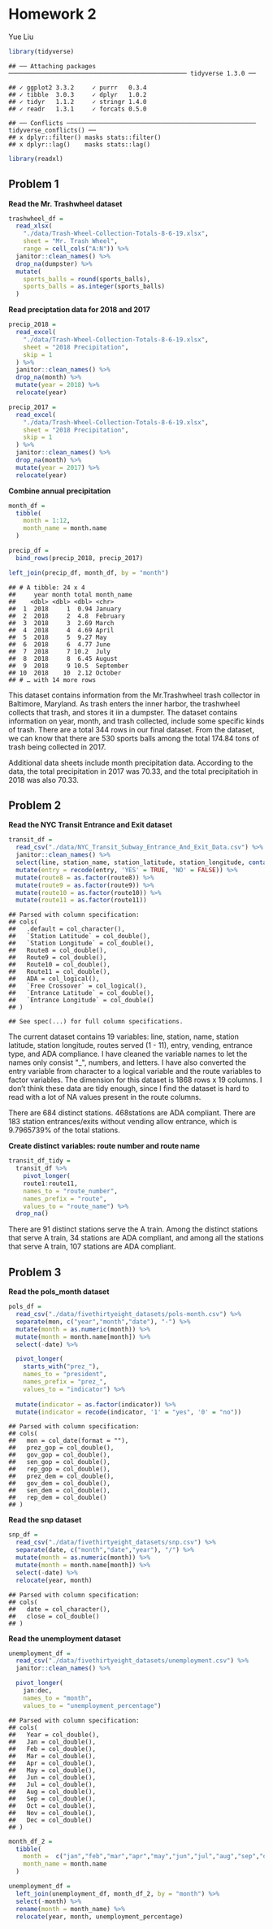 Homework 2
================
Yue Liu

``` r
library(tidyverse)
```

    ## ── Attaching packages ───────────────────────────────────────────────── tidyverse 1.3.0 ──

    ## ✓ ggplot2 3.3.2     ✓ purrr   0.3.4
    ## ✓ tibble  3.0.3     ✓ dplyr   1.0.2
    ## ✓ tidyr   1.1.2     ✓ stringr 1.4.0
    ## ✓ readr   1.3.1     ✓ forcats 0.5.0

    ## ── Conflicts ──────────────────────────────────────────────────── tidyverse_conflicts() ──
    ## x dplyr::filter() masks stats::filter()
    ## x dplyr::lag()    masks stats::lag()

``` r
library(readxl)
```

## Problem 1

**Read the Mr. Trashwheel dataset**

``` r
trashwheel_df = 
  read_xlsx(
    "./data/Trash-Wheel-Collection-Totals-8-6-19.xlsx",
    sheet = "Mr. Trash Wheel",
    range = cell_cols("A:N")) %>% 
  janitor::clean_names() %>% 
  drop_na(dumpster) %>% 
  mutate(
    sports_balls = round(sports_balls),
    sports_balls = as.integer(sports_balls)
  )      
```

**Read preciptation data for 2018 and 2017**

``` r
precip_2018 = 
  read_excel(
    "./data/Trash-Wheel-Collection-Totals-8-6-19.xlsx",
    sheet = "2018 Precipitation",
    skip = 1
  ) %>%
  janitor::clean_names() %>%
  drop_na(month) %>% 
  mutate(year = 2018) %>% 
  relocate(year)

precip_2017 = 
  read_excel(
    "./data/Trash-Wheel-Collection-Totals-8-6-19.xlsx",
    sheet = "2018 Precipitation",
    skip = 1
  ) %>%
  janitor::clean_names() %>%
  drop_na(month) %>% 
  mutate(year = 2017) %>% 
  relocate(year)
```

**Combine annual precipitation**

``` r
month_df = 
  tibble(
    month = 1:12,
    month_name = month.name
  )

precip_df =
  bind_rows(precip_2018, precip_2017)

left_join(precip_df, month_df, by = "month")
```

    ## # A tibble: 24 x 4
    ##     year month total month_name
    ##    <dbl> <dbl> <dbl> <chr>     
    ##  1  2018     1  0.94 January   
    ##  2  2018     2  4.8  February  
    ##  3  2018     3  2.69 March     
    ##  4  2018     4  4.69 April     
    ##  5  2018     5  9.27 May       
    ##  6  2018     6  4.77 June      
    ##  7  2018     7 10.2  July      
    ##  8  2018     8  6.45 August    
    ##  9  2018     9 10.5  September 
    ## 10  2018    10  2.12 October   
    ## # … with 14 more rows

This dataset contains information from the Mr.Trashwheel trash collector
in Baltimore, Maryland. As trash enters the inner harbor, the trashwheel
collects that trash, and stores it iin a dumpster. The dataset contains
information on year, month, and trash collected, include some specific
kinds of trash. There are a total 344 rows in our final dataset. From
the dataset, we can know that there are 530 sports balls among the total
174.84 tons of trash being collected in 2017.

Additional data sheets include month precipitation data. According to
the data, the total precipitation in 2017 was 70.33, and the total
precipitatioh in 2018 was also 70.33.

## Problem 2

**Read the NYC Transit Entrance and Exit dataset**

``` r
transit_df = 
  read_csv("./data/NYC_Transit_Subway_Entrance_And_Exit_Data.csv") %>% 
  janitor::clean_names() %>% 
  select(line, station_name, station_latitude, station_longitude, contains("route"), entry, vending, entrance_type, ada) %>% 
  mutate(entry = recode(entry, 'YES' = TRUE, 'NO' = FALSE)) %>% 
  mutate(route8 = as.factor(route8)) %>% 
  mutate(route9 = as.factor(route9)) %>% 
  mutate(route10 = as.factor(route10)) %>% 
  mutate(route11 = as.factor(route11))
```

    ## Parsed with column specification:
    ## cols(
    ##   .default = col_character(),
    ##   `Station Latitude` = col_double(),
    ##   `Station Longitude` = col_double(),
    ##   Route8 = col_double(),
    ##   Route9 = col_double(),
    ##   Route10 = col_double(),
    ##   Route11 = col_double(),
    ##   ADA = col_logical(),
    ##   `Free Crossover` = col_logical(),
    ##   `Entrance Latitude` = col_double(),
    ##   `Entrance Longitude` = col_double()
    ## )

    ## See spec(...) for full column specifications.

The current dataset contains 19 variables: line, station, name, station
latitude, station longitude, routes served (1 - 11), entry, vending,
entrance type, and ADA compliance. I have cleaned the variable names to
let the names only consist "\_", numbers, and letters. I have also
converted the entry variable from character to a logical variable and
the route variables to factor variables. The dimension for this dataset
is 1868 rows x 19 columns. I don’t think these data are tidy enough,
since I find the dataset is hard to read with a lot of NA values present
in the route columns.

There are 684 distinct stations. 468stations are ADA compliant. There
are 183 station entrances/exits without vending allow entrance, which is
9.7965739% of the total stations.

**Create distinct variables: route number and route name**

``` r
transit_df_tidy = 
  transit_df %>% 
    pivot_longer(
    route1:route11,
    names_to = "route_number",
    names_prefix = "route",
    values_to = "route_name") %>% 
  drop_na()
```

There are 91 distinct stations serve the A train. Among the distinct
stations that serve A train, 34 stations are ADA compliant, and among
all the stations that serve A train, 107 stations are ADA compliant.

## Problem 3

**Read the pols\_month dataset**

``` r
pols_df = 
  read_csv("./data/fivethirtyeight_datasets/pols-month.csv") %>% 
  separate(mon, c("year","month","date"), "-") %>% 
  mutate(month = as.numeric(month)) %>% 
  mutate(month = month.name[month]) %>% 
  select(-date) %>% 

  pivot_longer(
    starts_with("prez_"),
    names_to = "president",
    names_prefix = "prez_",
    values_to = "indicator") %>% 
  
  mutate(indicator = as.factor(indicator)) %>% 
  mutate(indicator = recode(indicator, '1' = "yes", '0' = "no"))
```

    ## Parsed with column specification:
    ## cols(
    ##   mon = col_date(format = ""),
    ##   prez_gop = col_double(),
    ##   gov_gop = col_double(),
    ##   sen_gop = col_double(),
    ##   rep_gop = col_double(),
    ##   prez_dem = col_double(),
    ##   gov_dem = col_double(),
    ##   sen_dem = col_double(),
    ##   rep_dem = col_double()
    ## )

**Read the snp dataset**

``` r
snp_df = 
  read_csv("./data/fivethirtyeight_datasets/snp.csv") %>% 
  separate(date, c("month","date","year"), "/") %>% 
  mutate(month = as.numeric(month)) %>% 
  mutate(month = month.name[month]) %>% 
  select(-date) %>% 
  relocate(year, month)
```

    ## Parsed with column specification:
    ## cols(
    ##   date = col_character(),
    ##   close = col_double()
    ## )

**Read the unemployment dataset**

``` r
unemployment_df = 
  read_csv("./data/fivethirtyeight_datasets/unemployment.csv") %>% 
  janitor::clean_names() %>% 

  pivot_longer(
    jan:dec,
    names_to = "month",
    values_to = "unemployment_percentage")
```

    ## Parsed with column specification:
    ## cols(
    ##   Year = col_double(),
    ##   Jan = col_double(),
    ##   Feb = col_double(),
    ##   Mar = col_double(),
    ##   Apr = col_double(),
    ##   May = col_double(),
    ##   Jun = col_double(),
    ##   Jul = col_double(),
    ##   Aug = col_double(),
    ##   Sep = col_double(),
    ##   Oct = col_double(),
    ##   Nov = col_double(),
    ##   Dec = col_double()
    ## )

``` r
month_df_2 = 
  tibble(
    month =  c("jan","feb","mar","apr","may","jun","jul","aug","sep","oct","nov","dec"),
    month_name = month.name
  )

unemployment_df =
  left_join(unemployment_df, month_df_2, by = "month") %>% 
  select(-month) %>% 
  rename(month = month_name) %>% 
  relocate(year, month, unemployment_percentage)
```
